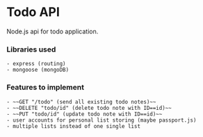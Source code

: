 # Todo API

Node.js api for todo application.

### Libraries used
    - express (routing)
    - mongoose (mongoDB)

### Features to implement

    - ~~GET "/todo" (send all existing todo notes)~~
    - ~~DELETE "todo/id" (delete todo note with ID==id)~~
    - ~~PUT "todo/id" (update todo note with ID==id)~~
    - user accounts for personal list storing (maybe passport.js)
    - multiple lists instead of one single list

